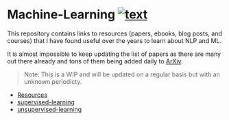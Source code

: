 # Machine-Learning   [![text](https://cdn.rawgit.com/sindresorhus/awesome/d7305f38d29fed78fa85652e3a63e154dd8e8829/media/badge.svg)](https://github.com/anicksaha/machine-learning)


This repository contains links to resources (papers, ebooks, blog posts, and courses) that I have found useful over the years to learn about NLP and ML. 

It is almost impossible to keep updating the list of papers as there are many out there already and tons of them being added daily to [ArXiv](https://arxiv.org/list/cs.CL/recent). 

> Note: This is a WIP and will be updated on a regular basis but with an unknown periodicty. 

- [Resources](https://github.com/anicksaha/machine-learning/blob/master/resources/resources.md)
- [supervised-learning](https://github.com/anicksaha/machine-learning/blob/master/resources/supervised-learning.md)
- [unsupervised-learning](https://github.com/anicksaha/machine-learning/blob/master/resources/unsupervised-learning.md)
